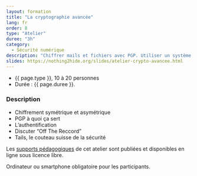 ```yaml
---
layout: formation
title: "La cryptographie avancée"
lang: fr
order: 8
type: "Atelier"
duree: "3h"
category: 
  - Sécurité numérique
description: "Chiffrer mails et fichiers avec PGP. Utiliser un système d'exploitation anonyme et amnésique."
slides: https://nothing2hide.org/slides/atelier-crypto-avancee.html
---
```


- {{ page.type }}, 10 à 20 personnes
- Durée : {{ page.duree }}.

### Description

  - Chiffrement symétrique et asymétrique
  - PGP à quoi ça sert
  - L’authentification
  - Discuter “Off The Reccord”
  - Tails, le couteau suisse de la sécurité

Les [supports pédagogiques](page.slides) de cet atelier sont publiées et disponibles en ligne sous licence libre.

Ordinateur ou smartphone obligatoire pour les participants.
